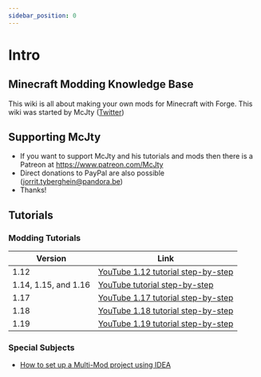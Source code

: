 ```yaml
---
sidebar_position: 0
---
```


# Intro

## Minecraft Modding Knowledge Base

This wiki is all about making your own mods for Minecraft with Forge.
This wiki was started by McJty ([Twitter](https://twitter.com/McJty))

## Supporting McJty
* If you want to support McJty and his tutorials and mods then there is a Patreon at https://www.patreon.com/McJty
* Direct donations to PayPal are also possible (jorrit.tyberghein@pandora.be)
* Thanks!

## Tutorials

### Modding Tutorials

| Version              | Link                                                              |
|----------------------|-------------------------------------------------------------------|
| 1.12                 | [YouTube 1.12 tutorial step-by-step](1.12/1.12.md)                |
| 1.14, 1.15, and 1.16 | [YouTube tutorial step-by-step](1.14-1.15-1.16/1.14-1.15-1.16.md) |
| 1.17                 | [YouTube 1.17 tutorial step-by-step](1.17/1.17.md)                |
| 1.18                 | [YouTube 1.18 tutorial step-by-step](1.18/1.18.md)                |
| 1.19                 | [YouTube 1.19 tutorial step-by-step](1.19/1.19.md)                |

### Special Subjects

* [How to set up a Multi-Mod project using IDEA](misc/project)
